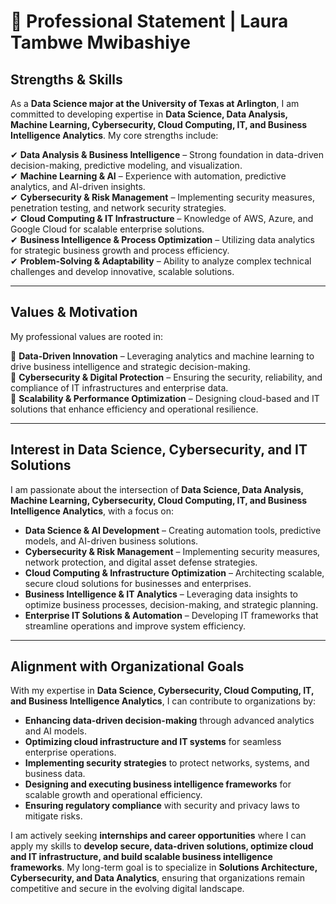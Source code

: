 # 🌟 Professional Statement | Laura Tambwe Mwibashiye  

## **Strengths & Skills**  
As a **Data Science major at the University of Texas at Arlington**, I am committed to developing expertise in **Data Science, Data Analysis, Machine Learning, Cybersecurity, Cloud Computing, IT, and Business Intelligence Analytics**. My core strengths include:  

✔ **Data Analysis & Business Intelligence** – Strong foundation in data-driven decision-making, predictive modeling, and visualization.  
✔ **Machine Learning & AI** – Experience with automation, predictive analytics, and AI-driven insights.  
✔ **Cybersecurity & Risk Management** – Implementing security measures, penetration testing, and network security strategies.  
✔ **Cloud Computing & IT Infrastructure** – Knowledge of AWS, Azure, and Google Cloud for scalable enterprise solutions.  
✔ **Business Intelligence & Process Optimization** – Utilizing data analytics for strategic business growth and process efficiency.  
✔ **Problem-Solving & Adaptability** – Ability to analyze complex technical challenges and develop innovative, scalable solutions.  

---

## **Values & Motivation**  
My professional values are rooted in:  

🔹 **Data-Driven Innovation** – Leveraging analytics and machine learning to drive business intelligence and strategic decision-making.  
🔹 **Cybersecurity & Digital Protection** – Ensuring the security, reliability, and compliance of IT infrastructures and enterprise data.  
🔹 **Scalability & Performance Optimization** – Designing cloud-based and IT solutions that enhance efficiency and operational resilience.  

---

## **Interest in Data Science, Cybersecurity, and IT Solutions**  
I am passionate about the intersection of **Data Science, Data Analysis, Machine Learning, Cybersecurity, Cloud Computing, IT, and Business Intelligence Analytics**, with a focus on:  

- **Data Science & AI Development** – Creating automation tools, predictive models, and AI-driven business solutions.  
- **Cybersecurity & Risk Management** – Implementing security measures, network protection, and digital asset defense strategies.  
- **Cloud Computing & Infrastructure Optimization** – Architecting scalable, secure cloud solutions for businesses and enterprises.  
- **Business Intelligence & IT Analytics** – Leveraging data insights to optimize business processes, decision-making, and strategic planning.  
- **Enterprise IT Solutions & Automation** – Developing IT frameworks that streamline operations and improve system efficiency.  

---

## **Alignment with Organizational Goals**  
With my expertise in **Data Science, Cybersecurity, Cloud Computing, IT, and Business Intelligence Analytics**, I can contribute to organizations by:  

- **Enhancing data-driven decision-making** through advanced analytics and AI models.  
- **Optimizing cloud infrastructure and IT systems** for seamless enterprise operations.  
- **Implementing security strategies** to protect networks, systems, and business data.  
- **Designing and executing business intelligence frameworks** for scalable growth and operational efficiency.  
- **Ensuring regulatory compliance** with security and privacy laws to mitigate risks.  

I am actively seeking **internships and career opportunities** where I can apply my skills to **develop secure, data-driven solutions, optimize cloud and IT infrastructure, and build scalable business intelligence frameworks**. My long-term goal is to specialize in **Solutions Architecture, Cybersecurity, and Data Analytics**, ensuring that organizations remain competitive and secure in the evolving digital landscape.  

